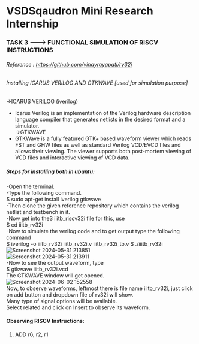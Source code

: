 # VSDSqaudron Mini Research Internship
### TASK 3 ---> FUNCTIONAL SIMULATION OF RISCV INSTRUCTIONS
###### Reference : https://github.com/vinayrayapati/rv32i
###### Installing ICARUS VERILOG AND GTKWAVE [used for simulation purpose]
->ICARUS VERILOG (iverilog)
 - Icarus Verilog is an implementation of the Verilog hardware description language compiler that generates netlists in the desired format and a simulator.<br/>
->GTKWAVE<br/>
 - GTKWave is a fully featured GTK+ based waveform viewer which reads FST and GHW files as well as standard Verilog VCD/EVCD files and allows their viewing. The viewer supports both post-mortem viewing of VCD files and interactive viewing of VCD data.<br/>
##### Steps for installing both in ubuntu:<br/>
-Open the terminal.<br/>
-Type the following command.<br/>
$ sudo apt-get install iverilog gtkwave<br/>
-Then clone the given reference repository which contains the verilog netlist and testbench in it.<br/>
-Now get into the3 iiitb_riscv32i file for this, use <br/> $ cd iiitb_rv32i<br/>
-Now to simulate the verilog code and to get output type the following command<br/>
 $ iverilog -o iiitb_rv32i iiitb_rv32i.v iiitb_rv32i_tb.v
 $ ./iiitb_rv32i
![Screenshot 2024-05-31 213851](https://github.com/nisarg-patel-24/VSDSquadron-Mini-Research-Internship/assets/167600511/0fd162ea-f995-45f1-8c0a-09899dc34150)<br/>
![Screenshot 2024-05-31 213911](https://github.com/nisarg-patel-24/VSDSquadron-Mini-Research-Internship/assets/167600511/695cfe2f-ae2c-457e-bb08-4e863d5095ce)<br/>
-Now to see the output waveform, type <br/>
 $ gtkwave iiitb_rv32i.vcd<br/>
The GTKWAVE window will get opened.<br/>
 ![Screenshot 2024-06-02 152558](https://github.com/nisarg-patel-24/VSDSquadron-Mini-Research-Internship/assets/167600511/d7e10424-ccb5-4bb7-a4ce-2b3cb9475e4b)<br/>
Now, to observe waveforms, leftmost there is file name iiitb_rv32i, just click on add button and dropdown file of rv32i will show.<br/>
Many type of signal options will be available.<br/>
Select related and click on Insert to observe its waveform.<br/>


 #### Observing RISCV Instructions:
 1. ADD r6, r2, r1<br/>
 


